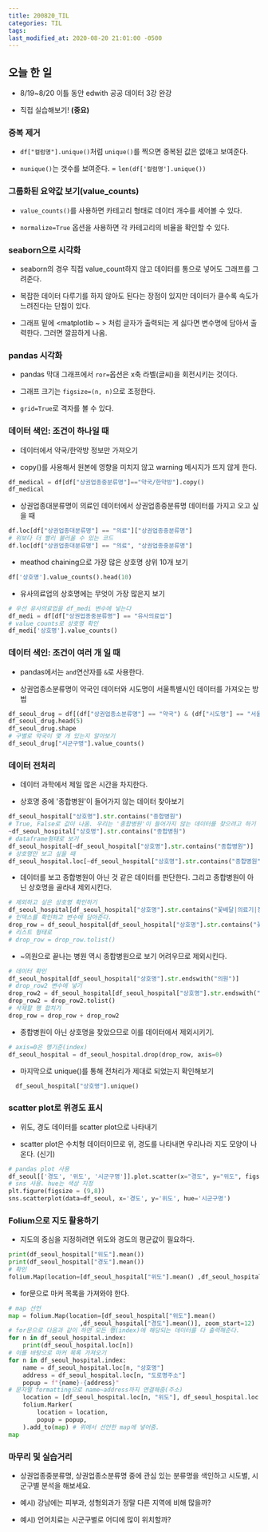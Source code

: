 ```yaml
---
title: 200820_TIL
categories: TIL
tags:
last_modified_at: 2020-08-20 21:01:00 -0500
---
```


## 오늘 한 일

* 8/19~8/20 이틀 동안 edwith 공공 데이터 3강 완강

* 직접 실습해보기! **(중요)**

### 중복 제거

* `df["컬럼명"].unique()`처럼 `unique()`를 찍으면 중복된 값은 없애고 보여준다.

* `nunique()`는 갯수를 보여준다. = `len(df['컬럼명'].unique())`

### 그룹화된 요약값 보기(value_counts)

* `value_counts()`를 사용하면 카테고리 형태로 데이터 개수를 세어볼 수 있다.

* `normalize=True` 옵션을 사용하면 각 카테고리의 비율을 확인할 수 있다.

### seaborn으로 시각화

* seaborn의 경우 직접 value_count하지 않고 데이터를 통으로 넣어도 그래프를 그려준다.

* 복잡한 데이터 다루기를 하지 않아도 된다는 장점이 있지만 데이터가 클수록 속도가 느려진다는 단점이 있다.

* 그래프 밑에 <matplotlib ~ > 처럼 글자가 출력되는 게 싫다면 변수명에 담아서 출력한다. 그러면 깔끔하게 나옴.

### pandas 시각화

* pandas 막대 그래프에서 `ror=`옵션은 x축 라벨(글씨)을 회전시키는 것이다.

* 그래프 크기는 `figsize=(n, n)`으로 조정한다.

* `grid=True`로 격자를 볼 수 있다.

### 데이터 색인: 조건이 하나일 때

* 데이터에서 약국/한약방 정보만 가져오기

* copy()를 사용해서 원본에 영향을 미치지 않고 warning 메시지가 뜨지 않게 한다.

```python
df_medical = df[df["상권업종중분류명"]=="약국/한약방"].copy()
df_medical
```

* 상권업종대분류명이 의료인 데이터에서 상권업종중분류명 데이터를 가지고 오고 싶을 때

```python
df.loc[df["상권업종대분류명"] == "의료"]["상권업종중분류명"]
# 위보다 더 빨리 불러올 수 있는 코드
df.loc[df["상권업종대분류명"] == "의료", "상권업종중분류명"]
```

* meathod chaining으로 가장 많은 상호명 상위 10개 보기

```python
df['상호명'].value_counts().head(10)
```

* 유사의료업의 상호명에는 무엇이 가장 많은지 보기

```python
# 우선 유사의료업을 df_medi 변수에 넣는다
df_medi = df[df["상권업종중분류명"] == "유사의료업"]
# value_counts로 상호명 확인
df_medi['상호명'].value_counts()
```

###  데이터 색인: 조건이 여러 개 일 때

* pandas에서는 `and`연산자를 `&`로 사용한다.

* 상권업종소분류명이 약국인 데이터와 시도명이 서울특별시인 데이터를 가져오는 방법

```python
df_seoul_drug = df[(df["상권업종소분류명"] == "약국") & (df["시도명"] == "서울특별시")]
df_seoul_drug.head(5)
df_seoul_drug.shape
# 구별로 약국이 몇 개 있는지 알아보기
df_seoul_drug["시군구명"].value_counts()
```

### 데이터 전처리

* 데이터 과학에서 제일 많은 시간을 차지한다.

* 상호명 중에 '종합병원'이 들어가지 않는 데이터 찾아보기

```python
df_seoul_hospital["상호명"].str.contains("종합병원")
# True, False로 값이 나옴. 우리는 '종합병원'이 들어가지 않는 데이터를 찾으려고 하기 때문에 그 반대값 불러오기
~df_seoul_hospital["상호명"].str.contains("종합병원")
# dataframe형태로 보기
df_seoul_hospital[~df_seoul_hospital["상호명"].str.contains("종합병원")]
# 상호명만 보고 싶을 때
df_seoul_hospital.loc[~df_seoul_hospital["상호명"].str.contains("종합병원"), "상호명"].unique()
```

* 데이터를 보고 종합병원이 아닌 것 같은 데이터를 판단한다. 그리고 종합병원이 아닌 상호명을 골라내 제외시킨다.

```python
# 제외하고 싶은 상호명 확인하기
df_seoul_hospital[df_seoul_hospital["상호명"].str.contains("꽃배달|의료기|장례식장|상담소|어린이집")]
# 인덱스를 확인하고 변수에 담아준다.
drop_row = df_seoul_hospital[df_seoul_hospital["상호명"].str.contains("꽃배달|의료기|장례식장|상담소|어린이집")].index
# 리스트 형태로
# drop_row = drop_row.tolist()
```

* ~의원으로 끝나는 병원 역시 종합병원으로 보기 어려우므로 제외시킨다.

```python
# 데이터 확인
df_seoul_hospital[df_seoul_hospital["상호명"].str.endswith("의원")]
# drop_row2 변수에 넣기
drop_row2 = df_seoul_hospital[df_seoul_hospital["상호명"].str.endswith("의원")].index
drop_row2 = drop_row2.tolist()
# 삭제할 행 합치기
drop_row = drop_row + drop_row2
```

* 종합병원이 아닌 상호명을 찾았으므로 이를 데이터에서 제외시키기.

```python
# axis=0은 행기준(index)
df_seoul_hospital = df_seoul_hospital.drop(drop_row, axis=0)
```

* 마지막으로 unique()를 통해 전처리가 제대로 되었는지 확인해보기

```python
  df_seoul_hospital["상호명"].unique()
```

### scatter plot로 위경도 표시

* 위도, 경도 데이터를 scatter plot으로 나타내기

* scatter plot은 수치형 데이터이므로 위, 경도를 나타내면 우리나라 지도 모양이 나온다. (신기)

```python
# pandas plot 사용
df_seoul[['경도', '위도', '시군구명']].plot.scatter(x="경도", y="위도", figsize=(8, 7), grid=True)
# sns 사용. hue는 색상 지정
plt.figure(figsize = (9,8))
sns.scatterplot(data=df_seoul, x='경도', y='위도', hue='시군구명')
```

### Folium으로 지도 활용하기

* 지도의 중심을 지정하려면 위도와 경도의 평균값이 필요하다.

```python
print(df_seoul_hospital["위도"].mean())
print(df_seoul_hospital["경도"].mean())
# 확인
folium.Map(location=[df_seoul_hospital["위도"].mean() ,df_seoul_hospital["경도"].mean()])
```

* for문으로 마커 목록을 가져와야 한다.

```python
# map 선언
map = folium.Map(location=[df_seoul_hospital["위도"].mean()
                    ,df_seoul_hospital["경도"].mean()], zoom_start=12)
# for문으로 다음과 같이 하면 모든 행(index)에 해당되는 데이터를 다 출력해준다.
for n in df_seoul_hospital.index:
    print(df_seoul_hospital.loc[n])
# 이를 바탕으로 마커 목록 가져오기
for n in df_seoul_hospital.index:
    name = df_seoul_hospital.loc[n, "상호명"]
    address = df_seoul_hospital.loc[n, "도로명주소"]
    popup = f"{name}-{address}"
# 문자열 formatting으로 name~address까지 연결해줌(주소)
    location = [df_seoul_hospital.loc[n, "위도"], df_seoul_hospital.loc[n, "경도"]]
    folium.Marker(
        location = location,
        popup = popup,
    ).add_to(map) # 위에서 선언한 map에 넣어줌.
map
```

### 마무리 및 실습거리
* 상권업종중분류명, 상권업종소분류명 중에 관심 있는 분류명을 색인하고 시도별, 시군구별 분석을 해보세요.

* 예시) 강남에는 피부과, 성형외과가 정말 다른 지역에 비해 많을까?

* 예시) 언어치료는 시군구별로 어디에 많이 위치할까?
